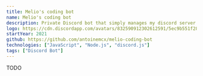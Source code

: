```yaml
---
title: Melio's coding bot
name: Melio's coding bot
description: Private Discord bot that simply manages my discord server "Melio's coding world".
logo: https://cdn.discordapp.com/avatars/832590912302612591/5ec9b551f283fd1440b360970b4cab06.webp?size=1024
startYear: 2021
github: https://github.com/antoinemcx/melio-coding-bot
technologies: ["JavaScript", "Node.js", "discord.js"]
tags: ["Discord Bot"]
---
```


TODO
